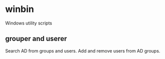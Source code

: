 # winbin
Windows utility scripts

## grouper and userer
Search AD from groups and users. Add and remove users from AD groups.
